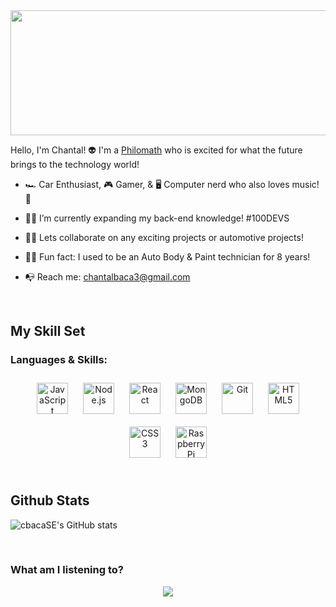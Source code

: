 <div align="center">
<img src="https://giphy.com/stickers/kneapolitan-rwdybyz-evo-9-sEkGJbLSehxZcrpTG9" align="center" height="200" width="600" />
</div>  
  

Hello, I'm Chantal! 👽 I'm a <a href="https://www.dictionary.com/browse/philomath">Philomath</a> who is excited for what the future brings to the technology world!
  

- 🏎️ Car Enthusiast, 🎮 Gamer, & 🖥️ Computer nerd who also loves music! 🎵
  

- 👩‍💻 I’m currently expanding my back-end knowledge! #100DEVS
  

- 🤜🤛 Lets collaborate on any exciting projects or automotive projects!  
  

-  👩‍🔧 Fun fact: I used to be an Auto Body & Paint technician for 8 years!  
  

- 📭 Reach me: chantalbaca3@gmail.com  
  

<br/>  


## My Skill Set  




### Languages & Skills:   
<div align="center">  
<img style="margin: 10px" src="https://profilinator.rishav.dev/skills-assets/javascript-original.svg" alt="JavaScript" height="50" />  
<img style="margin: 10px" src="https://profilinator.rishav.dev/skills-assets/nodejs-original-wordmark.svg" alt="Node.js" height="50" />  
<img style="margin: 10px" src="https://profilinator.rishav.dev/skills-assets/react-original-wordmark.svg" alt="React" height="50" />  
<img style="margin: 10px" src="https://profilinator.rishav.dev/skills-assets/mongodb-original-wordmark.svg" alt="MongoDB" height="50" />  
<img style="margin: 10px" src="https://profilinator.rishav.dev/skills-assets/git-scm-icon.svg" alt="Git" height="50" />  
<img style="margin: 10px" src="https://profilinator.rishav.dev/skills-assets/html5-original-wordmark.svg" alt="HTML5" height="50" />  
<img style="margin: 10px" src="https://profilinator.rishav.dev/skills-assets/css3-original-wordmark.svg" alt="CSS3" height="50" />  
<img style="margin: 10px" src="https://profilinator.rishav.dev/skills-assets/raspberrypi.png" alt="Raspberry Pi" height="50" />  
</div>

</td><td valign="top" width="33%">



</td><td valign="top" width="33%">



</td></tr></table>  

<br/>  


## Github Stats  
![cbacaSE's GitHub stats](https://github-readme-stats.vercel.app/api?username=cbacaSE&theme=aura&show_icons=true) 

<br/>  



### What am I listening to?  
<div align="center"><img src="https://spotify-github-profile.vercel.app/api/view?uid=12169305255&cover_image=true&theme=novatorem&bar_color=6918a0&bar_color_cover=false" /></div>
<br />


<!--
**CbacaSE/CbacaSE** is a ✨ _special_ ✨ repository because its `README.md` (this file) appears on your GitHub profile.

